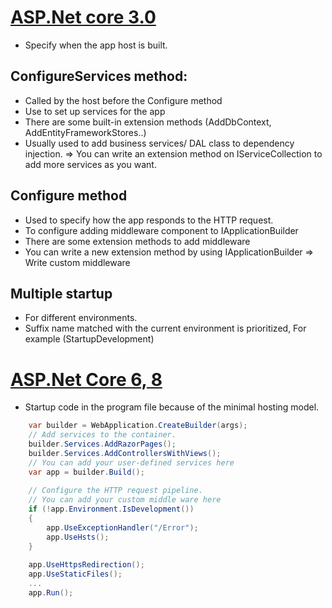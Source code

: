 # [ASP.Net core 3.0](https://learn.microsoft.com/en-us/aspnet/core/fundamentals/startup?view=aspnetcore-5.0)
- Specify when the app host is built.
## ConfigureServices method:
  + Called by the host before the Configure method
  + Use to set up services for the app
  + There are some built-in extension methods (AddDbContext, AddEntityFrameworkStores..)
  + Usually used to add business services/ DAL class to dependency injection.
	  => You can write an extension method on IServiceCollection to add more services as you want.

## Configure method
  + Used to specify how the app responds to the HTTP request.
  + To configure adding  middleware component to IApplicationBuilder
  + There are some extension methods to  add middleware
  + You can write a new extension method by using IApplicationBuilder 
    => Write custom middleware

## Multiple startup
  + For different environments.
  + Suffix name matched with the current environment is prioritized,
  For example (StartupDevelopment)

# [ASP.Net Core 6, 8](https://learn.microsoft.com/en-us/aspnet/core/fundamentals/startup?view=aspnetcore-8.0)
  + Startup code in the program file because of the minimal hosting model.

```C#
    var builder = WebApplication.CreateBuilder(args);
    // Add services to the container.
    builder.Services.AddRazorPages();
    builder.Services.AddControllersWithViews();
    // You can add your user-defined services here
    var app = builder.Build();
    
    // Configure the HTTP request pipeline.
    // You can add your custom middle ware here
    if (!app.Environment.IsDevelopment())
    {
        app.UseExceptionHandler("/Error");
        app.UseHsts();
    }
    
    app.UseHttpsRedirection();
    app.UseStaticFiles();
    ...
    app.Run();
  ```
